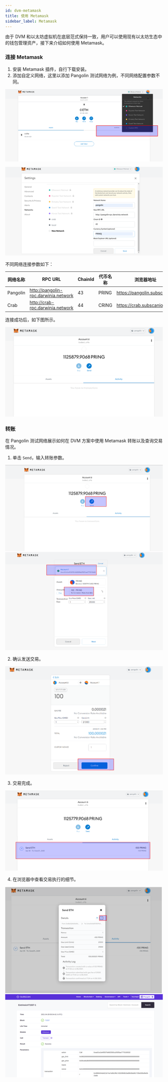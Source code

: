 ```yaml
---
id: dvm-metamask
title: 使用 Metamask
sidebar_label: Metamask
---
```


由于 DVM 和以太坊虚拟机在底层范式保持一致，用户可以使用现有以太坊生态中的钱包管理资产，接下来介绍如何使用 Metamask。

### 连接 Metamask

1. 安装 Metamask 插件，自行下载安装。
2. 添加自定义网络，这里以添加 Pangolin 测试网络为例，不同网络配置参数不同。

![dvm](assets/dvm/pangolin-home-02.png)

![dvm](assets/dvm/dvm-metamask-1.png)

不同网络连接参数如下：

| 网络名称   | RPC URL                             | ChainId | 代币名称 | 浏览器地址 |
| ---------| ------------------------------------ | -------| --------|---------- |
| Pangolin | http://pangolin-rpc.darwinia.network | 43     | PRING   | https://pangolin.subscan.io/ |
| Crab     | http://crab-rpc.darwinia.network     | 44     | CRING   | https://crab.subscanio/      |   

连接成功后，如下图所示。

![dvm](assets/dvm/dvm-metamask-2.png)

### 转账

在 Pangolin 测试网络展示如何在 DVM 方案中使用 Metamask 转账以及查询交易情况。

1. 单击 `Send`，输入转账参数。 

![dvm](assets/dvm/dvm-metamask-3.png)
![dvm](assets/dvm/dvm-metamask-4.png)

2. 确认发送交易。

![dvm](assets/dvm/dvm-metamask-5.png)

3. 交易完成。

![dvm](assets/dvm/dvm-metamask-6.png)

4. 在浏览器中查看交易执行的细节。

![dvm](assets/dvm/dvm-metamask-7.png)
![dvm](assets/dvm/dvm-metamask-8.png)